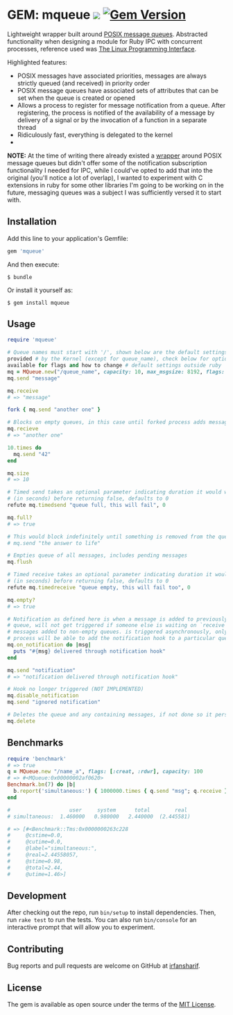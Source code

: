 # GEM: mqueue ![](https://travis-ci.org/irfansharif/mqueue.svg?branch=master) [![Gem Version](https://badge.fury.io/rb/mqueue.svg)](https://badge.fury.io/rb/mqueue)

Lightweight wrapper built around [POSIX message queues](http://man7.org/linux/man-pages/man7/mq_overview.7.html). Abstracted functionality when designing a module for Ruby IPC with concurrent processes, reference used was [The Linux Programming Interface](http://man7.org/tlpi/download/TLPI-52-POSIX_Message_Queues.pdf).

Highlighted features:

* POSIX messages have associated priorities, messages are always strictly queued (and received) in priority order
* POSIX message queues have associated sets of attributes that can be set when the queue is created or opened
* Allows a process to register for message notification
from a queue. After registering, the process is notified of the availability of a message
by delivery of a signal or by the invocation of a function in a separate thread
* Ridiculously fast, everything is delegated to the kernel
*

**NOTE:** At the time of writing there already existed a [wrapper](https://github.com/Sirupsen/posix-mqueue) around POSIX message queues but didn't offer some of the notification subscription functionality I needed for IPC, while I could've opted to add that into the original (you'll notice a lot of overlap), I wanted to experiment with C extensions in ruby for some other libraries I'm going to be working on in the future, messaging queues was a subject I was sufficiently versed it to start with.

## Installation

Add this line to your application's Gemfile:

```ruby
gem 'mqueue'
```

And then execute:

    $ bundle

Or install it yourself as:

    $ gem install mqueue

## Usage

```ruby
require 'mqueue'

# Queue names must start with '/', shown below are the default settings
provided # by the Kernel (except for queue_name), check below for options
available for flags and how to change # default settings outside ruby
mq = MQueue.new("/queue_name", capacity: 10, max_msgsize: 8192, flags: [:creat, :rdwr])
mq.send "message"

mq.receive
# => "message"

fork { mq.send "another one" }

# Blocks on empty queues, in this case until forked process adds message onto queue
mq.recieve
# => "another one"

10.times do
  mq.send "42"
end

mq.size
# => 10

# Timed send takes an optional parameter indicating duration it would wait
# (in seconds) before returning false, defaults to 0
refute mq.timedsend "queue full, this will fail", 0

mq.full?
# => true

# This would block indefinitely until something is removed from the queue
# mq.send "the answer to life"

# Empties queue of all messages, includes pending messages
mq.flush

# Timed receive takes an optional parameter indicating duration it would wait
# (in seconds) before returning false, defaults to 0
refute mq.timedreceive "queue empty, this will fail too", 0

mq.empty?
# => true

# Notification as defined here is when a message is added to previously empty
# queue, will not get triggered if someone else is waiting on `receive` or
# messages added to non-empty queues. is triggered asynchronously, only one
# process will be able to add the notification hook to a particular queue (NOT IMPLEMENTED)
mq.on_notification do |msg|
  puts "#{msg} delivered through notification hook"
end

mq.send "notification"
# => "notification delivered through notification hook"

# Hook no longer triggered (NOT IMPLEMENTED)
mq.disable_notification
mq.send "ignored notification"

# Deletes the queue and any containing messages, if not done so it persists until system reboot
mq.delete
```

## Benchmarks
```ruby
require 'benchmark'
# => true
q = MQueue.new "/name_a", flags: [:creat, :rdwr], capacity: 100
# => #<MQueue:0x00000002af0620>
Benchmark.bm(7) do |b|
  b.report('simultaneous:') { 1000000.times { q.send "msg"; q.receive } }
end

#                   user     system      total        real
# simultaneous:  1.460000   0.980000   2.440000  (2.445581)

# => [#<Benchmark::Tms:0x0000000263c228
#     @cstime=0.0,
#     @cutime=0.0,
#     @label="simultaneous:",
#     @real=2.44558057,
#     @stime=0.98,
#     @total=2.44,
#     @utime=1.46>]
```

## Development

After checking out the repo, run `bin/setup` to install dependencies. Then, run `rake test` to run the tests. You can also run `bin/console` for an interactive prompt that will allow you to experiment.

## Contributing

Bug reports and pull requests are welcome on GitHub at [irfansharif](https://github.com/irfansharif/mqueue).


## License

The gem is available as open source under the terms of the [MIT License](http://opensource.org/licenses/MIT).

